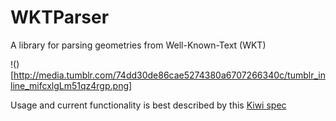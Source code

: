 WKTParser
=========

A library for parsing geometries from Well-Known-Text (WKT)

!()[http://media.tumblr.com/74dd30de86cae5274380a6707266340c/tumblr_inline_mifcxlgLm51qz4rgp.png]

Usage and current functionality is best described by this [Kiwi spec](https://github.com/joelturnbull/WKTParser/blob/master/WKTParserTest/WKTParserTest.m)
